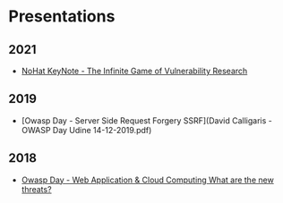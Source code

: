 # Presentations 

## 2021
- [NoHat KeyNote - The Infinite Game of Vulnerability Research](the_infinite_game_of_vulnerability_research_calligaris.pdf)

## 2019
- [Owasp Day - Server Side Request Forgery SSRF](David Calligaris - OWASP Day Udine 14-12-2019.pdf)

## 2018
- [Owasp Day - Web Application & Cloud Computing What are the new threats?](DavidCalligaris-OWASPDay19-10-2018.pdf)
